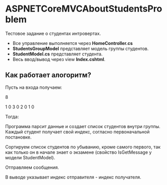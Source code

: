 # ASPNETCoreMVCAboutStudentsProblem
 Тестовое задание о студентах интровертах.


* Все управление выполняется через **HomeController.cs**
* **StudentsGroupModel** представляет модель группы студентов.
* **StudentModel.cs** представляет студента.
* Весь ввод/вывод через view **Index.cshtml**.

## Как работает алогоритм?
Пусть на входа получаем:

8

1 0 3 0 2 0 1 0

Тогда:

Программа парсит данные и создает список студентов внутри группы. Каждый студент получает свой индекс,
согласно первоначальной постановке.

Сортируем список студентов по убыванию, кроме самого первого, так как только он в начале знает о экзамене (свойство IsGetMessage у модели StudentModel).

Отправляем сообщения.

В выводе указывает индекс отправителя - индекс получателя.
